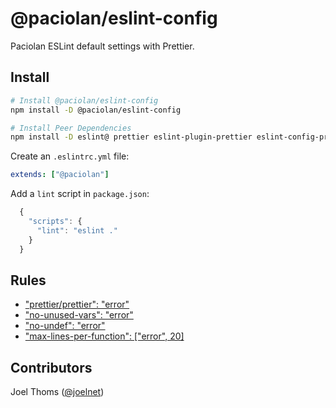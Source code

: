 # @paciolan/eslint-config

Paciolan ESLint default settings with Prettier.

## Install

```bash
# Install @paciolan/eslint-config
npm install -D @paciolan/eslint-config

# Install Peer Dependencies
npm install -D eslint@ prettier eslint-plugin-prettier eslint-config-prettier
```

Create an `.eslintrc.yml` file:

```yaml
extends: ["@paciolan"]
```

Add a `lint` script in `package.json`:

```javascript
  {
    "scripts": {
      "lint": "eslint ."
    }
  }
```

## Rules

- ["prettier/prettier": "error"](https://github.com/prettier/eslint-config-prettier)
- ["no-unused-vars": "error"](https://eslint.org/docs/rules/no-unused-vars)
- ["no-undef": "error"](https://eslint.org/docs/rules/no-undef)
- ["max-lines-per-function": ["error", 20]](https://eslint.org/docs/rules/max-lines-per-function)

## Contributors

Joel Thoms ([@joelnet](https://twitter.com/joelnet))
